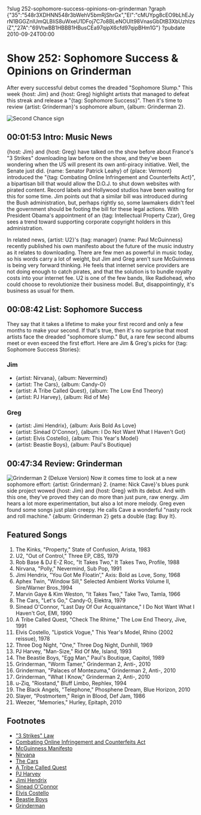 ?slug 252-sophomore-success-opinions-on-grinderman
?graph {"35":"548r3XDHNN548r3bWehV5bmRjShrGx","EI":"cMUYpg8cEO9bLhEJyrN1BGGZnlUmQLBIiS8uWxeU1DFoj7C7o8BLeNOUIt98VnasGbDtB3XbUzhlzsiZ","27A":"69VtwBB1HBBB1HBusCEa97qipX6cfd97qipBHm1G"}
?pubdate 2010-09-24T00:00

# Show 252: Sophomore Success & Opinions on Grinderman
After every successful debut comes the dreaded "Sophomore Slump." This week {host: Jim} and {host: Greg} highlight artists that managed to defeat this streak and release a "{tag: Sophomore Success}". Then it's time to review {artist: Grinderman}'s sophomore album, {album: Grinderman 2}.

![Second Chance sign](https://static.soundopinions.org/images/2010/secondchance.jpg)

## 00:01:53 Intro: Music News
{host: Jim} and {host: Greg} have talked on the show before about France's "3 Strikes" downloading law before on the show, and they've been wondering when the US will present its own anti-piracy initiative. Well, the Senate just did. {name: Senator Patrick Leahy} of {place: Vermont} introduced the "{tag: Combating Online Infringement and Counterfeits Act}", a bipartisan bill that would allow the D.O.J. to shut down websites with pirated content. Record labels and Hollywood studios have been waiting for this for some time. Jim points out that a similar bill was introduced during the Bush administration, but, perhaps rightly so, some lawmakers didn't feel the government should be footing the bill for these legal actions. With President Obama's appointment of an {tag: Intellectual Property Czar}, Greg sees a trend toward supporting corporate copyright holders in this administration.

In related news, {artist: U2}'s {tag: manager} {name: Paul McGuinness} recently published his own manifesto about the future of the music industry as it relates to downloading. There are few men as powerful in music today, so his words carry a lot of weight, but Jim and Greg aren't sure McGuinness is being very forward thinking. He feels that internet service providers are not doing enough to catch pirates, and that the solution is to bundle royalty costs into your internet fee. U2 is one of the few bands, like Radiohead, who could choose to revolutionize their business model. But, disappointingly, it's business as usual for them.

## 00:08:42 List: Sophomore Success
They say that it takes a lifetime to make your first record and only a few months to make your second. If that's true, then it's no surprise that most artists face the dreaded "sophomore slump." But, a rare few second albums meet or even exceed the first effort. Here are Jim & Greg's picks for {tag: Sophomore Success Stories}:

### Jim
- {artist: Nirvana}, {album: Nevermind}
- {artist: The Cars}, {album: Candy-O}
- {artist: A Tribe Called Quest}, {album: The Low End Theory}
- {artist: PJ Harvey}, {album: Rid of Me}

### Greg
- {artist: Jimi Hendrix}, {album: Axis Bold As Love}
- {artist: Sinéad O'Connor}, {album: I Do Not Want What I Haven't Got}
- {artist: Elvis Costello}, {album: This Year's Model}
- {artist: Beastie Boys}, {album: Paul's Boutique}

## 00:47:34 Review: Grinderman
![Grinderman 2 (Deluxe Version)](https://static.soundopinions.org/assets/252/27A0.jpg)
Now it comes time to look at a new sophomore effort: {artist: Grinderman} 2. {name: Nick Cave}'s blues punk side project wowed {host: Jim} and {host: Greg} with its debut. And with this one, they've proved they can do more than just pure, raw energy. Jim hears a lot more experimentation, but also a lot more melody. Greg even found some songs just plain creepy. He calls Cave a wonderful "nasty rock and roll machine." {album: Grinderman 2} gets a double {tag: Buy It}.


## Featured Songs
1. The Kinks, "Property," State of Confusion, Arista, 1983
2. U2, "Out of Control," Three EP, CBS, 1979
3. Rob Base & DJ E-Z Roc, "It Takes Two," It Takes Two, Profile, 1988
4. Nirvana, "Polly," Nevermind, Sub Pop, 1991
5. Jimi Hendrix, "You Got Me Floatin'," Axis: Bold as Love, Sony, 1968
6. Aphex Twin, "Window Sill," Selected Ambient Works Volume II, Sire/Warner Bros.,1994
7. Marvin Gaye & Kim Weston, "It Takes Two," Take Two, Tamla, 1966
8. The Cars, "Let's Go," Candy-O, Elektra, 1979
9. Sinead O'Connor, "Last Day Of Our Acquaintance," I Do Not Want What I Haven't Got, EMI, 1990
10. A Tribe Called Quest, "Check The Rhime," The Low End Theory, Jive, 1991
11. Elvis Costello, "Lipstick Vogue," This Year's Model, Rhino (2002 reissue), 1978
12. Three Dog Night, "One," Three Dog Night, Dunhill, 1969
13. PJ Harvey, "Man-Size," Rid Of Me, Island, 1993
14. The Beastie Boys, "Egg Man," Paul's Boutique, Capitol, 1989
15. Grinderman, "Worm Tamer," Grinderman 2, Anti-, 2010 
16. Grinderman, "Palaces of Montezuma," Grinderman 2, Anti-, 2010
17. Grinderman, "What I Know," Grinderman 2, Anti-, 2010
18. u-Ziq, "Riostand," Bluff Limbo, Rephlex, 1994
19. The Black Angels, "Telephone," Phosphene Dream, Blue Horizon, 2010
20. Slayer, "Postmortem," Reign in Blood, Def Jam, 1986
21. Weezer, "Memories," Hurley, Epitaph, 2010

## Footnotes
- ["3 Strikes" Law](http://www.musicweek.com/news/read/frances-three-strikes-law-goes-into-action/043657)
- [Combating Online Infringement and Counterfeits Act](https://www.govtrack.us/congress/bills/111/s3804)
- [McGuinness Manifesto](http://www.gq-magazine.co.uk/entertainment/articles/2010-08/13/gq-music-paul-mcguinness-on-music-piracy)
- [Nirvana](http://www.nirvana.com/)
- [The Cars](http://thecars.org/)
- [A Tribe Called Quest](http://atribecalledquest.com/html/)
- [PJ Harvey](http://www.pjharvey.net/)
- [Jimi Hendrix](http://www.jimihendrix.com/us/home)
- [Sinead O'Connor](http://www.sineadoconnor.com/)
- [Elvis Costello](http://www.elviscostello.com/)
- [Beastie Boys](http://www.beastieboys.com/)
- [Grinderman](http://www.grinderman.com/)
